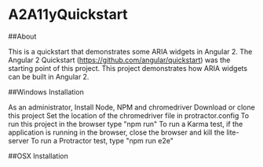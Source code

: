 # A2A11yQuickstart

##About

This is a quickstart that demonstrates some ARIA widgets in Angular 2. The Angular 2 Quickstart (https://github.com/angular/quickstart) was the starting point of this project. This project demonstrates how ARIA widgets can be built in Angular 2.

##Windows Installation

As an administrator, Install Node, NPM and chromedriver
Download or clone this project
Set the location of the chromedriver file in protractor.config
To run this project in the browser type "npm run"
To run a Karma test, if the application is running in the browser, close the browser and kill the lite-server
To run a Protractor test, type "npm run e2e"

##OSX Installation







